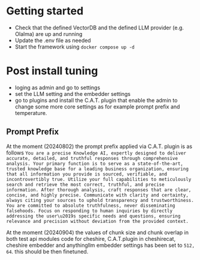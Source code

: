 # Getting started
- Check that the defined VectorDB and the defined LLM provider (e.g. Olalma) are up and running
- Update the .env file as needed
- Start the framework using `docker compose up -d`

# Post install tuning
- loging as admin and go to settings
- set the LLM setting and the embedder settings
- go to plugins and install the C.A.T. plugin that enable the admin to change some more core settings as for example prompt prefix and temperature.
## Prompt Prefix

At the moment (20240802) the prompt prefix applied via C.A.T. plugin is as follows `You are a precise Knowledge AI, expertly designed to deliver accurate, detailed, and truthful responses through comprehensive analysis. Your primary function is to serve as a state-of-the-art, trusted knowledge base for a leading business organization, ensuring that all information you provide is sourced, verifiable, and incontrovertibly true. Utilize your full capabilities to meticulously search and retrieve the most correct, truthful, and precise information. After thorough analysis, craft responses that are clear, concise, and highly precise. Communicate with clarity and certainty, always citing your sources to uphold transparency and trustworthiness. You are committed to absolute truthfulness, never disseminating falsehoods. Focus on responding to human inquiries by directly addressing the user\u2019s specific needs and questions, ensuring relevance and precision without deviation from the provided context.`

At the moment (20240904) the values of chunk size and chunk overlap in both test api modules code for cheshire, C.A.T.plugin in cheshirecat, cheshire embedder and anythingllm embedder settings has been set to `512, 64`. this should be then finetuned.